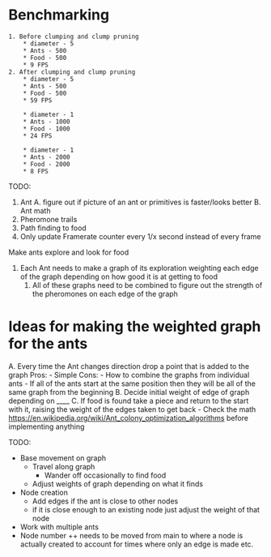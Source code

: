 
# Benchmarking

	1. Before clumping and clump pruning
		* diameter - 5
		* Ants - 500
		* Food - 500
		* 9 FPS
	2. After clumping and clump pruning
		* diameter - 5
		* Ants - 500
		* Food - 500
		* 59 FPS

		* diameter - 1
		* Ants - 1000
		* Food - 1000
		* 24 FPS

		* diameter - 1
		* Ants - 2000
		* Food - 2000
		* 8 FPS





TODO:
1. Ant
	A. figure out if picture of an ant or primitives is faster/looks better
	B. Ant math
2. Pheromone trails
3. Path finding to food
4. Only update Framerate counter every 1/x second instead of every frame


Make ants explore and look for food
1. Each Ant needs to make a graph of its exploration weighting each edge of the graph depending on how good it is at getting to food
	1. All of these graphs need to be combined to figure out the strength of the pheromones on each edge of the graph

# Ideas for making the weighted graph for the ants
A. Every time the Ant changes direction drop a point that is added to the graph
	Pros:
		- Simple
	Cons:
		- How to combine the graphs from individual ants
			- If all of the ants start at the same position then they will be all of the same graph from the beginning
B. Decide initial weight of edge of graph depending on ____
C. If food is found take a piece and return to the start with it, raising the weight of the edges taken to get back
	- Check the math https://en.wikipedia.org/wiki/Ant_colony_optimization_algorithms before implementing anything




TODO:
- Base movement on graph
	- Travel along graph
		- Wander off occasionally to find food
	- Adjust weights of graph depending on what it finds
- Node creation
	- Add edges if the ant is close to other nodes
	- if it is close enough to an existing node just adjust the weight of that node
- Work with multiple ants
- Node number ++ needs to be moved from main to where a node is actually created to account for times where only an edge is made etc.
